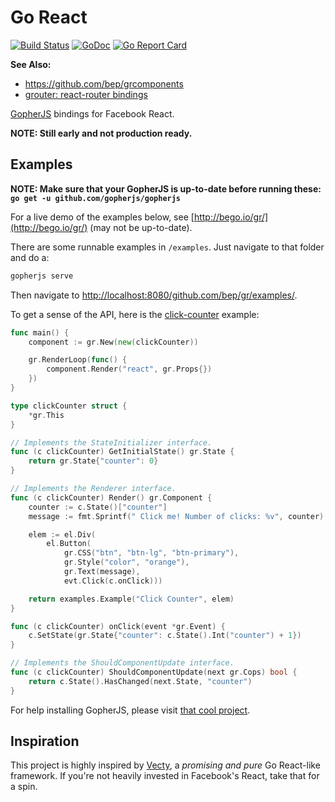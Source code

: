 # Go React

[![Build Status](https://travis-ci.org/bep/gr.svg)](https://travis-ci.org/bep/gr)
[![GoDoc](https://godoc.org/github.com/bep/gr?status.svg)](https://godoc.org/github.com/bep/gr)
[![Go Report Card](https://goreportcard.com/badge/github.com/bep/gr)](https://goreportcard.com/report/github.com/bep/gr)

**See Also:**

* https://github.com/bep/grcomponents
* [grouter: react-router bindings](https://github.com/bep/grouter)
		
[GopherJS](https://github.com/gopherjs/gopherjs) bindings for Facebook React. 

**NOTE: Still early and not production ready.**

## Examples

**NOTE: Make sure that your GopherJS is up-to-date before running these: `go get -u github.com/gopherjs/gopherjs`**

For a live demo of the examples below, see [http://bego.io/gr/](http://bego.io/gr/)  (may not be up-to-date).

There are some runnable examples in `/examples`. Just navigate to that folder and do a:

```bash
gopherjs serve
```
Then navigate to [http://localhost:8080/github.com/bep/gr/examples/](http://localhost:8080/github.com/bep/gr/examples/).

To get a sense of the API, here is the [click-counter](https://github.com/bep/gr/blob/master/examples/basic-click-counter/main.go) example:

```go
func main() {
	component := gr.New(new(clickCounter))

	gr.RenderLoop(func() {
		component.Render("react", gr.Props{})
	})
}

type clickCounter struct {
	*gr.This
}

// Implements the StateInitializer interface.
func (c clickCounter) GetInitialState() gr.State {
	return gr.State{"counter": 0}
}

// Implements the Renderer interface.
func (c clickCounter) Render() gr.Component {
	counter := c.State()["counter"]
	message := fmt.Sprintf(" Click me! Number of clicks: %v", counter)

	elem := el.Div(
		el.Button(
			gr.CSS("btn", "btn-lg", "btn-primary"),
			gr.Style("color", "orange"),
			gr.Text(message),
			evt.Click(c.onClick)))

	return examples.Example("Click Counter", elem)
}

func (c clickCounter) onClick(event *gr.Event) {
	c.SetState(gr.State{"counter": c.State().Int("counter") + 1})
}

// Implements the ShouldComponentUpdate interface.
func (c clickCounter) ShouldComponentUpdate(next gr.Cops) bool {
	return c.State().HasChanged(next.State, "counter")
}
```

For help installing GopherJS, please visit [that cool project](https://github.com/gopherjs/gopherjs).


## Inspiration

This project is highly inspired by [Vecty](https://github.com/gopherjs/vecty), a *promising and pure* Go React-like framework. If you're not heavily invested in Facebook's React, take that for a spin.

